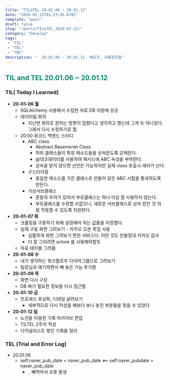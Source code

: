 ```yaml
---
title: "TIL&TEL 20.01.06 ~ 20.01.12"
date: "2020-01-12T01:23:45.678Z"
template: "post"
draft: false
slug: "/posts/TIL&TEL_2020-01-12/"
category: "Develop"
tags:
 - "TIL"
 - "TEL"
 - "TWC"
description: "  20.01.06 ~ 20.01.12  배운것, 씨름한것들"
---
```


<h2 style="color:rgb(9, 136, 104)"> TIL and TEL 20.01.06  ~  20.01.12</h2>

### TIL( Today I Learned)

- **20-01-06 월**
  - SQLAlchemy 사용해서 수집한 자료 DB 저장에 성공
  - 데이터팀 회의
    - 지난번 회의로 원하는 방향이 잡혔다고 생각하고 했는데 그게 또 아니었다. 그래서 다시 수정하기로 함.
  - 20:00 위코드 백엔드 스터디
    - ABC class
      - Abstract Basemenet Class 
      - 하위 클래스들이 특정 메소드들을 상속받도록 강제한다.
      - @데코레이터를 사용하여 메서드에 ABC 속성을 부여한다.
      - 상속을 받지 않으면 선언은 가능하지만 실제 class 호출시 에러가 난다.
    - 구스타이핑
      - 동일한 메소드를 가진 클래스로 만들어 같은 ABC 시험을 통과하도록 만든다.
    - 가상서브클래스
      - 혼동의 우려가 있어서 부모클래스는 하나 이상 잘 사용하지 않는다.
      - 부모클래스를 수정할 수없으니, 새로운 서브클래스로 상속 받은 것 처럼 작동할 수 있도록 지원한다.
- **20-01-07 화**
  - 크롤링을 구동하기 위해 설정해야 하는 값들을 지정했다. 
  - 실제 구동 화면 그려보기 - 카카오 오븐 목업 사용
    - 심플하게 화면 그려보기 편한 서비스다. 이런 것도 만들었네 카카오 감사
    - 더 잘 그리려면 acture 를 사용해야할듯
  - 자료 테이블 그려봄
- **20-01-08 수**
  - 내가 생각하는 워크플로우 다이어그램으로 그려보기
  - 팀장님과 얘기하면서 빼 놓은 기능 추가함
- **20-01-09 목**
  - 화면 다시 구성
  - DB 짜기 필요한 정보들 다시 접근함
- **20-01-10 금**
  - 프로세스 추상화, 디테일 살려보기
    - 세부적으로 다시 작성을 해보다 보니 놓친 부분들을 찾을 수 있었다.
- **20-01-12 일**
  - 노션을 이용한 기록 아카이브 편집
  - TILTEL 2주치 작성
  - 다이널리스트 쌓인 기록들 정리

### TEL (Trial and Error Log)

- 20.01.06
  - self.naver_pub_date = naver_pub_date <== self.naver_pubdate = naver_pub_date
    - `_` 빼먹어서 오류 발생

